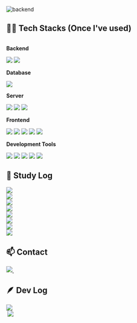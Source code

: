 ![backend](https://github.com/modaing/modaing/assets/153487521/c04271f1-58f2-49cd-8cf7-efee4ceff265)


## 👩‍💻 Tech Stacks (Once I've used)
<div style="display:flex; flex-direction:column; align-items:flex-start;">
    <!-- Backend -->
    <p><strong>Backend</strong></p>
    <div>
        <img src="https://img.shields.io/badge/JAVA-007396?style=for-the-badge&logo=java&logoColor=white">
        <img src="https://img.shields.io/badge/Spring Boot-6DB33F?style=for-the-badge&logo=spring boot&logoColor=white" />
    </div>
		<!-- Database -->
    <p><strong>Database</strong></p>
    <div>
<img src="https://img.shields.io/badge/MYSQL-4479A1?style=for-the-badge&logo=MYSQL&logoColor=white">
    </div>
    <!-- Server -->
    <p><strong>Server</strong></p>
    <div>
        <img src="https://img.shields.io/badge/linux-FCC624?style=for-the-badge&logo=linux&logoColor=black"> 
        <img src="https://img.shields.io/badge/apache tomcat-F8DC75?style=for-the-badge&logo=apachetomcat&logoColor=black">
        <img src="https://img.shields.io/badge/Amazon AWS-232F3E?style=for-the-badge&logo=amazonwebservices&logoColor=white"> 
    </div>
    <!-- Frontend -->
    <p><strong>Frontend</strong></p>
    <div>
        <img src="https://img.shields.io/badge/HTML5-E34F26?style=for-the-badge&logo=HTML5&logoColor=white">
  <img src="https://img.shields.io/badge/CSS3-1572B6?style=for-the-badge&logo=CSS3&logoColor=white">
  <img src="https://img.shields.io/badge/JAVASCRIPT-F7DF1E?style=for-the-badge&logo=JAVASCRIPT&logoColor=white"> 
        <img src="https://img.shields.io/badge/bootstrap-7952B3?style=for-the-badge&logo=bootstrap&logoColor=white">
			<img src="https://img.shields.io/badge/react-20232a.svg?style=for-the-badge&logo=react&logoColor=61DAFB" />
    </div>
		<!-- Development Tools -->
    <p><strong>Development Tools</strong></p>
    <div>
			<img src="https://img.shields.io/badge/git-F05033.svg?style=for-the-badge&logo=git&logoColor=white" />
  <img src="https://img.shields.io/badge/github-181717.svg?style=for-the-badge&logo=github&logoColor=white" />
  <img src="https://img.shields.io/badge/Notion-F3F3F3.svg?style=for-the-badge&logo=notion&logoColor=black" />
			<img src="https://img.shields.io/badge/visual studio code-007ACC.svg?style=for-the-badge&logo=visualstudiocode&logoColor=white" />
			<img src="https://img.shields.io/badge/intellij idea-000000.svg?style=for-the-badge&logo=intellijidea&logoColor=white" />
		</div>

## 📖 Study Log
  <img src="https://img.shields.io/badge/python-3670A0?style=for-the-badge&logo=python&logoColor=ffdd54"/>
  <img src="https://img.shields.io/badge/FastAPI-f3f3f3?style=for-the-badge&logo=fastapi&logoColor=009688"/>
  <img src="https://img.shields.io/badge/LangChain-d5d5d5?style=for-the-badge&logo=langchain&logoColor=1C3C3C"/>
  <img src="https://img.shields.io/badge/pytorch-EE4C2C?style=for-the-badge&logo=pytorch&logoColor=white"/>
  <img src="https://img.shields.io/badge/tensorflow-FF6F00?style=for-the-badge&logo=tensorflow&logoColor=white"/>
  <img src="https://img.shields.io/badge/huggingface-FFD21E?style=for-the-badge&logo=huggingface&logoColor=1C3C3C"/>
  <img src="https://img.shields.io/badge/node.js-5FA04E?style=for-the-badge&logo=nodedotjs&logoColor=white"/>
  <img src="https://img.shields.io/badge/socket.io-010101?style=for-the-badge&logo=socketdotio&logoColor=white"/>


## 📫 Contact
<div style="display:flex; flex-direction:row;">
  <a href="mailto:hongi_@naver.com">
    <img
      src="https://img.shields.io/badge/hongi_@naver.com-EA4335?style=for-the-badge&logo=gmail&logoColor=white"/>&nbsp
  </a>
<!-- 	<a href="https://open.kakao.com/o/sGFzzbsf">
        <img src="https://img.shields.io/badge/
        KakaoTalk-FFCD00?style=for-the-badge&logoColor=black&logo=KakaoTalk"> 
    </a> -->
</div>

## 🪶 Dev Log
<a href="https://github-readme-stats.vercel.app/api?username=modaing&include_all_commits=true&show_icons=true&theme=gruvbox">
		<img align="left" src="https://github-readme-stats.vercel.app/api?username=modaing&include_all_commits=true&show_icons=true&theme=default"/>
	</a>
 
<a href="https://github-readme-stats.vercel.app/api/top-langs/?username=modaing&langs_count=10&layout=compact&theme=dark">
		<img align="right" src="https://github-readme-stats.vercel.app/api/top-langs/?username=modaing&langs_count=10&layout=compact&theme=default"/>
	</a>
